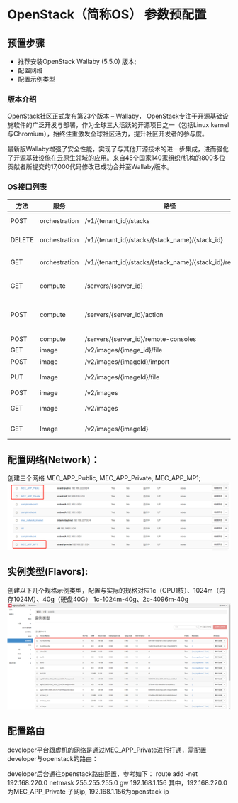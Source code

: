 # OpenStack（简称OS） 参数预配置
## 预置步骤
- 推荐安装OpenStack Wallaby (5.5.0) 版本;
- 配置网络
- 配置示例类型

### 版本介绍
OpenStack社区正式发布第23个版本 – Wallaby， OpenStack专注于开源基础设施软件的广泛开发与部署，作为全球三大活跃的开源项目之一（包括Linux kernel与Chromium），始终注重激发全球社区活力，提升社区开发者的参与度。

最新版Wallaby增强了安全性能，实现了与其他开源技术的进一步集成，进而强化了开源基础设施在云原生领域的应用。来自45个国家140家组织/机构的800多位贡献者所提交的17,000代码修改已成功合并至Wallaby版本。

### OS接口列表
| 方法 | 服务 | 路径 | 说明 |
| --- | --- | --- | --- |
| POST | orchestration | /v1/{tenant_id}/stacks | 创建stack |
| DELETE| orchestration | /v1/{tenant_id}/stacks/{stack_name}/{stack_id} | 销毁stack |
| GET | orchestration | /v1/{tenant_id}/stacks/{stack_name}/{stack_id}/resources | stack resource列表 |
| GET | compute | /servers/{server_id} | 获取虚拟机信息 |
| POST | compute | /servers/{server_id}/action | 操作虚拟机, 用于停止，创建快照 |
| POST | compute | /servers/{server_id}/remote-consoles | 控制台 |
| GET | image | /v2/images/{image_id}/file | 下载镜像 |
|POST|image|/v2/images/{imageId}/import|导入镜像|
|PUT|Image| /v2/images/{imageId}/file|上传镜像文件|
|POST|image|/v2/images|创建镜像|
|GET|image|/v2/images|展示镜像列表|
|GET|Image|/v2/images/{imageId}|获取镜像信息|


## 配置网络(Network)：

创建三个网络
MEC_APP_Public, MEC_APP_Private, MEC_APP_MP1;
![输入图片说明](../../uploads/images/2021/developer/image.png)

## 实例类型(Flavors):
创建以下几个规格示例类型，配置与实际的规格对应1c（CPU1核）、1024m（内存1024M）、40g（硬盘40G）
1c-1024m-40g、2c-4096m-40g
![](/uploads/images/2021/v1.2/Developer/OSPreconfigred_Flavor.png "实例类型.png")

## 配置路由
developer平台跟虚机的网络是通过MEC_APP_Private进行打通，需配置developer与openstack的路由：

developer后台通往openstack路由配置，参考如下：
route add -net 192.168.220.0 netmask 255.255.255.0 gw 192.168.1.156  其中，192.168.220.0为MEC_APP_Private 子网ip, 192.168.1.156为openstack ip




